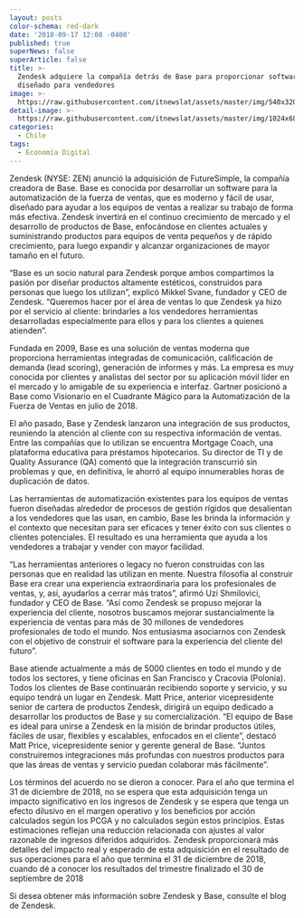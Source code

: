 ```yaml
---
layout: posts
color-schema: red-dark
date: '2018-09-17 12:08 -0400'
published: true
superNews: false
superArticle: false
title: >-
  Zendesk adquiere la compañía detrás de Base para proporcionar software
  diseñado para vendedores
image: >-
  https://raw.githubusercontent.com/itnewslat/assets/master/img/540x320/Vendedor-Celular-p.jpg
detail-image: >-
  https://raw.githubusercontent.com/itnewslat/assets/master/img/1024x680/Vendedor-Celular-g.jpg
categories:
  - Chile
tags:
  - Economía Digital
---
```

Zendesk (NYSE: ZEN) anunció la adquisición de FutureSimple, la compañía creadora de Base. Base es conocida por desarrollar un software para la automatización de la fuerza de ventas, que es moderno y fácil de usar, diseñado para ayudar a los equipos de ventas a realizar su trabajo de forma más efectiva. Zendesk invertirá en el continuo crecimiento de mercado y el desarrollo de productos de Base, enfocándose en clientes actuales y suministrando productos para equipos de venta pequeños y de rápido crecimiento, para luego expandir y alcanzar organizaciones de mayor tamaño en el futuro.

“Base es un socio natural para Zendesk porque ambos compartimos la pasión por diseñar productos altamente estéticos, construidos para personas que luego los utilizan”, explicó Mikkel Svane, fundador y CEO de Zendesk. “Queremos hacer por el área de ventas lo que Zendesk ya hizo por el servicio al cliente: brindarles a los vendedores herramientas desarrolladas especialmente para ellos y para los clientes a quienes atienden”.

Fundada en 2009, Base es una solución de ventas moderna que proporciona herramientas integradas de comunicación, calificación de demanda (lead scoring), generación de informes y más. La empresa es muy conocida por clientes y analistas del sector por su aplicación móvil líder en el mercado y lo amigable de su experiencia e interfaz. Gartner posicionó a Base como Visionario en el Cuadrante Mágico para la Automatización de la Fuerza de Ventas en julio de 2018.

El año pasado, Base y Zendesk lanzaron una integración de sus productos, reuniendo la atención al cliente con su respectiva información de ventas. Entre las compañías que lo utilizan se encuentra Mortgage Coach, una plataforma educativa para préstamos hipotecarios. Su director de TI y de Quality Assurance (QA) comentó que la integración transcurrió sin problemas y que, en definitiva, le ahorró al equipo innumerables horas de duplicación de datos.

Las herramientas de automatización existentes para los equipos de ventas fueron diseñadas alrededor de procesos de gestión rígidos que desalientan a los vendedores que las usan, en cambio, Base les brinda la información y el contexto que necesitan para ser eficaces y tener éxito con sus clientes o clientes potenciales. El resultado es una herramienta que ayuda a los vendedores a trabajar y vender con mayor facilidad.

“Las herramientas anteriores o legacy no fueron construidas con las personas que en realidad las utilizan en mente. Nuestra filosofía al construir Base era crear una experiencia extraordinaria para los profesionales de ventas, y, así, ayudarlos a cerrar más tratos”, afirmó Uzi Shmilovici, fundador y CEO de Base. “Así como Zendesk se propuso mejorar la experiencia del cliente, nosotros buscamos mejorar sustancialmente la experiencia de ventas para más de 30 millones de vendedores profesionales de todo el mundo. Nos entusiasma asociarnos con Zendesk con el objetivo de construir el software para la experiencia del cliente del futuro”.

Base atiende actualmente a más de 5000 clientes en todo el mundo y de todos los sectores, y tiene oficinas en San Francisco y Cracovia (Polonia). Todos los clientes de Base continuarán recibiendo soporte y servicio, y su equipo tendrá un lugar en Zendesk. Matt Price, anterior vicepresidente senior de cartera de productos Zendesk, dirigirá un equipo dedicado a desarrollar los productos de Base y su comercialización.
“El equipo de Base es ideal para unirse a Zendesk en la misión de brindar productos útiles, fáciles de usar, flexibles y escalables, enfocados en el cliente”, destacó Matt Price, vicepresidente senior y gerente general de Base. “Juntos construiremos integraciones más profundas con nuestros productos para que las áreas de ventas y servicio puedan colaborar más fácilmente”.

Los términos del acuerdo no se dieron a conocer. Para el año que termina el 31 de diciembre de 2018, no se espera que esta adquisición tenga un impacto significativo en los ingresos de Zendesk y se espera que tenga un efecto dilusivo en el margen operativo y los beneficios por acción calculados según los PCGA y no calculados según estos principios. Estas estimaciones reflejan una reducción relacionada con ajustes al valor razonable de ingresos diferidos adquiridos. Zendesk proporcionará más detalles del impacto real y esperado de esta adquisición en el resultado de sus operaciones para el año que termina el 31 de diciembre de 2018, cuando dé a conocer los resultados del trimestre finalizado el 30 de septiembre de 2018

Si desea obtener más información sobre Zendesk y Base, consulte el blog de Zendesk.

